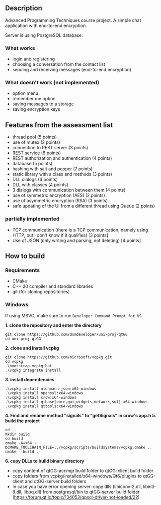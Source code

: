 ## Description
Advanced Programming Techniques course project.
A simple chat application with end-to-end encryption.

Server is using PostgreSQL database.

### What works
- login and registering
- choosing a conversation from the contact list
- sending and receiving messages (end-to-end encryption)

### What doesn't work (not implemented)
- option menu
- remember me option
- saving messages to a storage
- saving encryption keys

## Features from the assessment list
- thread pool (5 points)
- use of mutex (2 points)
- connection to REST server (3 points)
- REST service (6 points)
- REST authorization and authentication (4 points)
- database (5 points)
- hashing with salt and pepper (7 points)
- static library with a class and methods (3 points)
- DLL dialogs (4 points)
- DLL with classes (4 points)
- 3 dialogs with communication between them (4 points)
- use of symmetric encryption (AES) (2 points)
- use of asymmetric encryption (RSA) (3 points)
- safe updating of the UI from a different thread using Queue (2 points)
### partially implemented
- TCP communication (there is a TCP communication, namely using HTTP, but I don't know if it qualifies) [3 points]
- Use of JSON (only writing and parsing, not deleting) [4 points]
## How to build
### Requirements
- CMake
- C++ 20 compiler and standard libraries
- git (for cloning repositories)
### Windows
If using MSVC, make sure to run `Developer Command Prompt for VS`.

**1. clone the repository and enter the directory**
```
git clone https://github.com/dxmdeveloper/uni-proj-qtGG
cd uni-proj-qtGG
```
**2. clone and install vcpkg**
```
git clone https://github.com/microsoft/vcpkg.git
cd vcpkg
.\bootstrap-vcpkg.bat
.\vcpkg integrate install
```
**3. install dependencies**
```
.\vcpkg install nlohmann-json:x64-windows
.\vcpkg install openssl:x64-windows
.\vcpkg install crow:x64-windows
.\vcpkg install qtbase[core,gui,widgets,network,sql]:x64-windows
.\vcpkg install qttools:x64-windows
```
**4. Find and rename method "signals" to "getSignals" in crow's app.h**
**5. build the project**
```
cd ..
mkdir build
cd build
cmake -A=x64 -DCMAKE_TOOLCHAIN_FILE=../vcpkg/scripts/buildsystems/vcpkg.cmake ..
cmake --build .
```
**6. copy DLLs to build binary directory**
- copy content of qtGG-accmgr build folder to qtGG-client build folder
- copy folders from vcpkg/installed/x64-windows/Qt6/plugins to qtGG-client and qtGG-server build folders
- In case you have error opening server: copy dlls (libiconv-2.dll, libintl-8.dll, libpq.dll) from postgresql/bin to qtGG-server build folder
(https://forum.qt.io/topic/134053/qpsql-driver-not-loaded/22)